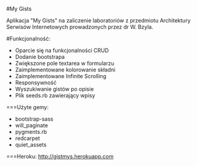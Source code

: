 #My Gists

Aplikacja "My Gists" na zaliczenie laboratoriów z przedmiotu Architektury Serwisów Internetowych prowadzonych przez dr W. Bzyla.

#Funkcjonalność:
* Oparcie się na funkcjonalności CRUD
* Dodanie bootstrapa
* Zwiększone pole textarea w formularzu
* Zaimplementowane kolorowanie składni
* Zaimplementowane Infinite Scrolling
* Responsywność
* Wyszukiwanie gistów po opisie
* Plik seeds.rb zawierający wpisy

===Użyte gemy:
* bootstrap-sass
* will_paginate
* pygments.rb
* redcarpet
* quiet_assets

===Heroku:
http://gistmys.herokuapp.com

